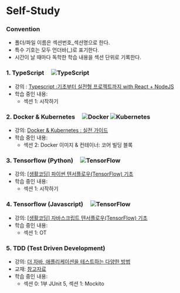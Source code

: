 # Self-Study

### Convention

- 폴더/파일 이름은 섹션번호_섹션명으로 한다.
- 특수 기호는 모두 언더바(_)로 표기한다.
- 시간이 날 때마다 독학한 학습 내용을 섹션 단위로 기록한다.

### 1. TypeScript &nbsp;&nbsp;&nbsp; ![TypeScript](https://img.shields.io/badge/typescript-%23007ACC.svg?style=for-the-badge&logo=typescript&logoColor=white)

- 강의 : [Typescript :기초부터 실전형 프로젝트까지 with React + NodeJS](https://www.udemy.com/course/best-typescript-21/?couponCode=KEEPLEARNING)
- 학습 중인 내용:
  - 섹션 1: 시작하기

### 2. Docker & Kubernetes &nbsp;&nbsp;&nbsp; ![Docker](https://img.shields.io/badge/docker-%230db7ed.svg?style=for-the-badge&logo=docker&logoColor=white) ![Kubernetes](https://img.shields.io/badge/kubernetes-%23326ce5.svg?style=for-the-badge&logo=kubernetes&logoColor=white)

- 강의: [Docker & Kubernetes : 실전 가이드](https://www.udemy.com/course/docker-kubernetes-2022/?couponCode=KEEPLEARNING)
- 학습 중인 내용:
   - 섹션 2: Docker 이미지 & 컨테이너: 코어 빌딩 블록

### 3. Tensorflow (Python) &nbsp;&nbsp;&nbsp; ![TensorFlow](https://img.shields.io/badge/TensorFlow-%23FF6F00.svg?style=for-the-badge&logo=TensorFlow&logoColor=white)

- 강의: [[생활코딩] 파이썬 텐서플로우(TensorFlow) 기초](https://www.udemy.com/course/tensorflow-a/learn/lecture/34188604#overview) 
- 학습 중인 내용:
  - 섹션 1: 시작하기

### 4. Tensorflow (Javascript) &nbsp;&nbsp;&nbsp; ![TensorFlow](https://img.shields.io/badge/TensorFlow-%23FF6F00.svg?style=for-the-badge&logo=TensorFlow&logoColor=white)

- 강의: [[생활코딩] 자바스크립트 텐서플로우(TensorFlow) 기초](https://www.udemy.com/course/tensorflow-w/learn/lecture/34188708#overview)
- 학습 중인 내용:
  - 섹션 1: OT

### 5. TDD (Test Driven Development)

- 강의: [더 자바, 애플리케이션을 테스트하는 다양한 방법](https://www.inflearn.com/course/the-java-application-test/dashboard)
- 교재: [참고자료](https://docs.google.com/document/d/1j6mU7Q5gng1mAJZUKUVya4Rs0Jvn5wn_bCUp3rq41nQ/edit)
- 학습 중인 내용:
  - 섹션 0: 1부 JUnit 5, 섹션 1: Mockito

